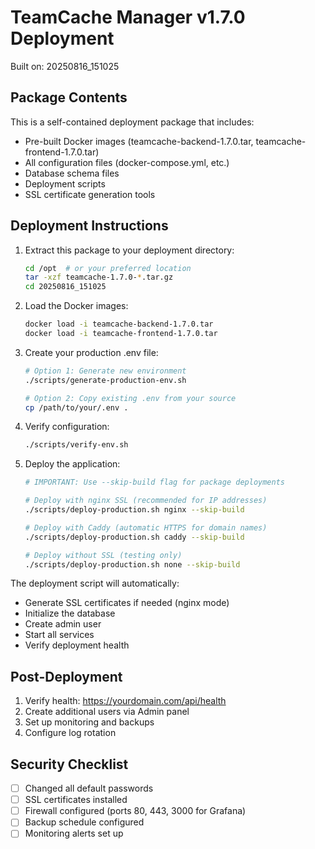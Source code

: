# TeamCache Manager v1.7.0 Deployment

Built on: 20250816_151025

## Package Contents

This is a self-contained deployment package that includes:
- Pre-built Docker images (teamcache-backend-1.7.0.tar, teamcache-frontend-1.7.0.tar)
- All configuration files (docker-compose.yml, etc.)
- Database schema files
- Deployment scripts
- SSL certificate generation tools

## Deployment Instructions

1. Extract this package to your deployment directory:
   ```bash
   cd /opt  # or your preferred location
   tar -xzf teamcache-1.7.0-*.tar.gz
   cd 20250816_151025
   ```

2. Load the Docker images:
   ```bash
   docker load -i teamcache-backend-1.7.0.tar
   docker load -i teamcache-frontend-1.7.0.tar
   ```

3. Create your production .env file:
   ```bash
   # Option 1: Generate new environment
   ./scripts/generate-production-env.sh
   
   # Option 2: Copy existing .env from your source
   cp /path/to/your/.env .
   ```

4. Verify configuration:
   ```bash
   ./scripts/verify-env.sh
   ```

5. Deploy the application:
   ```bash
   # IMPORTANT: Use --skip-build flag for package deployments
   
   # Deploy with nginx SSL (recommended for IP addresses)
   ./scripts/deploy-production.sh nginx --skip-build
   
   # Deploy with Caddy (automatic HTTPS for domain names)
   ./scripts/deploy-production.sh caddy --skip-build
   
   # Deploy without SSL (testing only)
   ./scripts/deploy-production.sh none --skip-build
   ```

The deployment script will automatically:
- Generate SSL certificates if needed (nginx mode)
- Initialize the database
- Create admin user
- Start all services
- Verify deployment health

## Post-Deployment

1. Verify health: https://yourdomain.com/api/health
2. Create additional users via Admin panel
3. Set up monitoring and backups
4. Configure log rotation

## Security Checklist

- [ ] Changed all default passwords
- [ ] SSL certificates installed
- [ ] Firewall configured (ports 80, 443, 3000 for Grafana)
- [ ] Backup schedule configured
- [ ] Monitoring alerts set up
